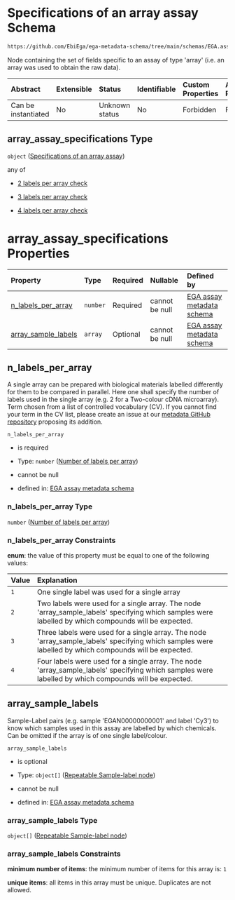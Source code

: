# Specifications of an array assay Schema

```txt
https://github.com/EbiEga/ega-metadata-schema/tree/main/schemas/EGA.assay.json#/properties/assay_type_specifications/properties/array_assay_specifications
```

Node containing the set of fields specific to an assay of type 'array' (i.e. an array was used to obtain the raw data).

| Abstract            | Extensible | Status         | Identifiable | Custom Properties | Additional Properties | Access Restrictions | Defined In                                                                 |
| :------------------ | :--------- | :------------- | :----------- | :---------------- | :-------------------- | :------------------ | :------------------------------------------------------------------------- |
| Can be instantiated | No         | Unknown status | No           | Forbidden         | Forbidden             | none                | [EGA.assay.json\*](../../../schemas/EGA.assay.json "open original schema") |

## array\_assay\_specifications Type

`object` ([Specifications of an array assay](ega-11-properties-assay-type-specifications-properties-specifications-of-an-array-assay.md))

any of

*   [2 labels per array check](ega-11-properties-assay-type-specifications-properties-specifications-of-an-array-assay-anyof-2-labels-per-array-check.md "check type definition")

*   [3 labels per array check](ega-11-properties-assay-type-specifications-properties-specifications-of-an-array-assay-anyof-3-labels-per-array-check.md "check type definition")

*   [4 labels per array check](ega-11-properties-assay-type-specifications-properties-specifications-of-an-array-assay-anyof-4-labels-per-array-check.md "check type definition")

# array\_assay\_specifications Properties

| Property                                      | Type     | Required | Nullable       | Defined by                                                                                                                                                                                                                                                                                                                                                                    |
| :-------------------------------------------- | :------- | :------- | :------------- | :---------------------------------------------------------------------------------------------------------------------------------------------------------------------------------------------------------------------------------------------------------------------------------------------------------------------------------------------------------------------------- |
| [n\_labels\_per\_array](#n_labels_per_array)  | `number` | Required | cannot be null | [EGA assay metadata schema](ega-11-properties-assay-type-specifications-properties-specifications-of-an-array-assay-properties-number-of-labels-per-array.md "https://github.com/EbiEga/ega-metadata-schema/tree/main/schemas/EGA.assay.json#/properties/assay_type_specifications/properties/array_assay_specifications/properties/n_labels_per_array")                      |
| [array\_sample\_labels](#array_sample_labels) | `array`  | Optional | cannot be null | [EGA assay metadata schema](ega-11-properties-assay-type-specifications-properties-specifications-of-an-array-assay-properties-array-of-sample-label-pairs-of-the-array-assay.md "https://github.com/EbiEga/ega-metadata-schema/tree/main/schemas/EGA.assay.json#/properties/assay_type_specifications/properties/array_assay_specifications/properties/array_sample_labels") |

## n\_labels\_per\_array

A single array can be prepared with biological materials labelled differently for them to be compared in parallel. Here one shall specify the number of labels used in the single array (e.g. 2 for a Two-colour cDNA microarray). Term chosen from a list of controlled vocabulary (CV). If you cannot find your term in the CV list, please create an issue at our [metadata GitHub repository](https://github.com/EbiEga/ega-metadata-schema/issues/new/choose) proposing its addition.

`n_labels_per_array`

*   is required

*   Type: `number` ([Number of labels per array](ega-11-properties-assay-type-specifications-properties-specifications-of-an-array-assay-properties-number-of-labels-per-array.md))

*   cannot be null

*   defined in: [EGA assay metadata schema](ega-11-properties-assay-type-specifications-properties-specifications-of-an-array-assay-properties-number-of-labels-per-array.md "https://github.com/EbiEga/ega-metadata-schema/tree/main/schemas/EGA.assay.json#/properties/assay_type_specifications/properties/array_assay_specifications/properties/n_labels_per_array")

### n\_labels\_per\_array Type

`number` ([Number of labels per array](ega-11-properties-assay-type-specifications-properties-specifications-of-an-array-assay-properties-number-of-labels-per-array.md))

### n\_labels\_per\_array Constraints

**enum**: the value of this property must be equal to one of the following values:

| Value | Explanation                                                                                                                                             |
| :---- | :------------------------------------------------------------------------------------------------------------------------------------------------------ |
| `1`   | One single label was used for a single array                                                                                                            |
| `2`   | Two labels were used for a single array. The node 'array\_sample\_labels' specifying which samples were labelled by which compounds will be expected.   |
| `3`   | Three labels were used for a single array. The node 'array\_sample\_labels' specifying which samples were labelled by which compounds will be expected. |
| `4`   | Four labels were used for a single array. The node 'array\_sample\_labels' specifying which samples were labelled by which compounds will be expected.  |

## array\_sample\_labels

Sample-Label pairs (e.g. sample 'EGAN00000000001' and label 'Cy3') to know which samples used in this assay are labelled by which chemicals. Can be omitted if the array is of one single label/colour.

`array_sample_labels`

*   is optional

*   Type: `object[]` ([Repeatable Sample-label node](ega-12-definitions-repeatable-sample-label-node.md))

*   cannot be null

*   defined in: [EGA assay metadata schema](ega-11-properties-assay-type-specifications-properties-specifications-of-an-array-assay-properties-array-of-sample-label-pairs-of-the-array-assay.md "https://github.com/EbiEga/ega-metadata-schema/tree/main/schemas/EGA.assay.json#/properties/assay_type_specifications/properties/array_assay_specifications/properties/array_sample_labels")

### array\_sample\_labels Type

`object[]` ([Repeatable Sample-label node](ega-12-definitions-repeatable-sample-label-node.md))

### array\_sample\_labels Constraints

**minimum number of items**: the minimum number of items for this array is: `1`

**unique items**: all items in this array must be unique. Duplicates are not allowed.
